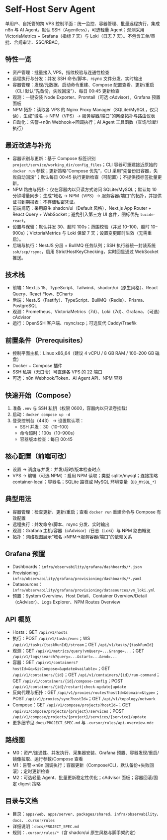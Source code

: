 # Self-Host Serv Agent

单用户、自托管的跨 VPS 控制平面：统一监控、容器管理、批量远程执行，集成 n8n 与 AI Agent。默认 SSH（Agentless），可选轻量 Agent；观测采用 VictoriaMetrics + Grafana（指标 7 天）与 Loki（日志 7 天）。不包含工单/审批、合规审计、SSO/RBAC。

## 特性一览
- 资产管理：批量接入 VPS，指纹校验与连通性检查
- 远程执行与分发：并发 SSH 命令/脚本、rsync 文件分发、实时输出
- 容器管理：发现/元数据、启动命令重建、Compose 配置查看、更新/重启（CLI 默认“先备份，失败回滚”）、每日 00:45 更新检查
- 观测：一键安装 Node Exporter、Promtail（可选 cAdvisor），Grafana 预置面板
- NPM 拓扑：读取各 VPS 的 Nginx Proxy Manager（SQLite/MySQL，仅只读），生成“域名 → NPM（VPS）→ 服务容器/端口”的网络拓扑与路由仪表
- 自动化：告警→n8n Webhook→回调执行；AI Agent 工具函数（查询/诊断/执行）

## 最近改进与补充
- 容器识别与更新：基于 Compose 标签识别 `project/service/working_dir/config_files`；CLI 容器可重建接近原始的 `docker run` 参数；更新策略“Compose 优先”，CLI 采用“先备份旧容器，失败自动回滚”；默认每日 00:45 执行更新检查（可配置）；不提供按标签批量更新。
- NPM 路由与拓扑：仅在容器内以只读方式访问 SQLite/MySQL；默认每 10 分钟增量同步；生成“域名 → NPM（VPS）→ 服务容器/端口”的拓扑，并提供证书到期报表；不存储私密凭证。
- 前端规范：采用原生 shadcn/ui（Default 风格），Next.js App Router + React Query + WebSocket；避免引入第三方 UI 套件，图标优先 `lucide-react`。
- 设置与保留：默认并发 30、超时 100s；范围校验（并发 10–100、超时 10–900s）；VictoriaMetrics 与 Loki 保留 7 天；设置变更即时生效（无需重启）。
- 后端与执行：NestJS 分层 + BullMQ 任务队列；SSH 执行器统一封装系统 `ssh/scp/rsync`，启用 StrictHostKeyChecking，实时回显通过 WebSocket 推送。

## 技术栈
- 前端：Next.js 15、TypeScript、Tailwind、shadcn/ui（原生风格）、React Query、React Flow、ECharts
- 后端：NestJS（Fastify）、TypeScript、BullMQ（Redis）、Prisma、PostgreSQL
- 观测：Prometheus、VictoriaMetrics（7d）、Loki（7d）、Grafana、（可选）cAdvisor
- 运行：OpenSSH 客户端、rsync/scp；可选反代 Caddy/Traefik

## 前置条件（Prerequisites）
- 控制平面主机：Linux x86_64（建议 4 vCPU / 8 GB RAM / 100–200 GB 磁盘）
- Docker + Compose 插件
- SSH 私钥（无口令）可直连各 VPS 的 22 端口
- 可选：n8n Webhook/Token、AI Agent API、NPM 容器

## 快速开始（Compose）
1) 准备 `.env` 与 SSH 私钥（权限 0600，容器内以只读卷挂载）
2) 启动：`docker compose up -d`
3) 登录控制台（443） → 设置默认项：
   - SSH 并发：30（10–100）
   - 命令超时：100s（10–900s）
   - 容器版本检查：每日 00:45

## 核心配置（前端可改）
- 设置 → 调度与并发：并发/超时/版本检查时点
- VPS → 编辑（可选 NPM）：启用 NPM 读取；类型 sqlite/mysql；连接策略 container-local；容器名；SQLite 路径或 MySQL 环境变量（`DB_MYSQL_*`）

## 典型用法
- 容器管理：检查更新、更新/重启；查看 `docker run` 重建命令与 Compose 有效配置
- 远程执行：并发命令/脚本、rsync 分发、实时输出
- 观测：Grafana 主机/容器（cAdvisor）/日志（Loki）与 NPM 路由概览
- 拓扑：网络视图展示“域名→NPM→服务容器/端口”的依赖关系

## Grafana 预置
- Dashboards：`infra/observability/grafana/dashboards/*.json`
- Provisioning：`infra/observability/grafana/provisioning/dashboards/*.yaml`
- Datasources：`infra/observability/grafana/provisioning/datasources/vm_loki.yml`
- 预置：System Overview、Host Detail、Container Overview/Detail（cAdvisor）、Logs Explorer、NPM Routes Overview

## API 概览
- Hosts：GET `/api/v1/hosts`
- 执行：POST `/api/v1/tasks/exec`；WS `/api/v1/tasks/{taskRunId}/stream`；GET `/api/v1/tasks/{taskRunId}`
- 观测：GET `/api/v1/metrics/query?vmQuery=...&range=...`；GET `/api/v1/logs/search?query=...&start=...&end=...`
- 容器：GET `/api/v1/containers?hostId=&q=&isCompose=&updateAvailable=`；GET `/api/v1/containers/{id}`；GET `/api/v1/containers/{id}/run-command`；GET `/api/v1/containers/{id}/compose-config`；POST `/api/v1/containers/{id}/restart|check-update|update`
- 反向代理与拓扑：GET `/api/v1/proxies/routes?hostId=&domain=&type=`；POST `/api/v1/proxies/sync?hostId=`；GET `/api/v1/topology/network`
- Compose：GET `/api/v1/compose/projects?hostId=`；GET `/api/v1/compose/projects/{project}/services`；POST `/api/v1/compose/projects/{project}/services/{service}/update`
- 更多细节见 `docs/PROJECT_SPEC.md` 与 `.cursor/rules/api-overview.mdc`

## 路线图
- M0：资产/连通性、并发执行、采集器安装、Grafana 预置、容器发现/重启/镜像拉取、运行参数/Compose 查看
- M1：告警→n8n 回调执行；容器更新（Compose/CLI，默认备份+失败回滚）；定时更新检查
- M2：可选轻量 Agent、批量更新稳定性优化；cAdvisor 面板；容器回滚/固定 digest 策略

## 目录与文档
- 目录：`apps/web`、`apps/server`、`packages/shared`、`infra/observability`、`docs`、`.cursor/rules`
- 详细说明：`docs/PROJECT_SPEC.md`
- 规则：`.cursor/rules/*`（含 shadcn/ui 原生风格与脚手架约定）
